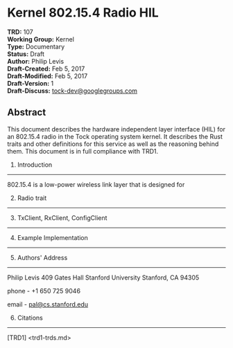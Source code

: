 Kernel 802.15.4 Radio HIL
========================================

**TRD:** 107 <br/>
**Working Group:** Kernel<br/>
**Type:** Documentary<br/>
**Status:** Draft <br/>
**Author:** Philip Levis <br/>
**Draft-Created:** Feb 5, 2017<br/>
**Draft-Modified:** Feb 5, 2017<br/>
**Draft-Version:** 1<br/>
**Draft-Discuss:** tock-dev@googlegroups.com</br>

Abstract
-------------------------------

This document describes the hardware independent layer interface (HIL)
for an 802.15.4 radio in the Tock operating system kernel.
It describes the Rust traits and other definitions for this service
as well as the reasoning behind them. This document is in full compliance
with TRD1.

1. Introduction
-------------------------------

802.15.4 is a low-power wireless link layer that is designed for 

2. Radio trait
-------------------------------

3. TxClient, RxClient, ConfigClient
-------------------------------

4. Example Implementation
---------------------------------

5. Authors' Address
---------------------------------

Philip Levis
409 Gates Hall
Stanford University
Stanford, CA 94305

phone - +1 650 725 9046

email - pal@cs.stanford.edu

6. Citations
---------------------------------

[TRD1] <trd1-trds.md>
